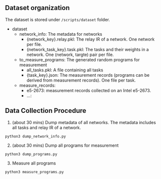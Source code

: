## Dataset organization

The dataset is stored under `/scripts/dataset` folder.

- dataset
  - network_info: The metadata for networks
     - {network_key}.relay.pkl: The relay IR of a network. One network per file.
     - {network_task_key}.task.pkl: The tasks and their weights in a network. One (network, targte) pair per file.
  - to_measure_programs: The generated random programs for measurement
     - all_tasks.pkl: A file containing all tasks
     - {task_key}.json: The measurement records (programs can be derived from measurement records). One file per task.
  - measure_records:
     - e5-2673: measurement records collected on an Intel e5-2673.
     - ...: 


## Data Collection Procedure

1. (about 30 mins) Dump metadata of all networks. The metadata includes all tasks and relay IR of a network.
```
python3 dump_network_info.py
```
2. (about 30 mins) Dump all programs for measurement
```
python3 dump_programs.py
```

3. Measure all programs
```
python3 measure_programs.py
```

